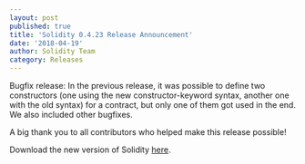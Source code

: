 ```yaml
---
layout: post
published: true
title: 'Solidity 0.4.23 Release Announcement'
date: '2018-04-19'
author: Solidity Team
category: Releases
---
```


Bugfix release: In the previous release, it was possible to define two constructors (one using the new constructor-keyword syntax, another one with the old syntax) for a contract, but only one of them got used in the end. We also included other bugfixes.

A big thank you to all contributors who helped make this release possible!

Download the new version of Solidity [here](https://github.com/ethereum/solidity/releases/tag/v0.4.23).
